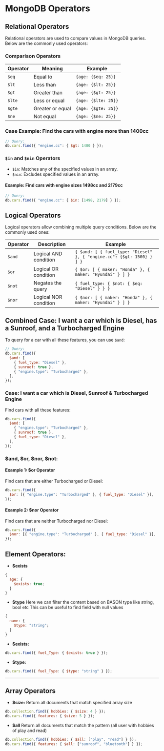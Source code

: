 # MongoDB Operators

## Relational Operators

Relational operators are used to compare values in MongoDB queries. Below are the commonly used operators:

### Comparison Operators

| Operator | Meaning          | Example             |
| -------- | ---------------- | ------------------- |
| `$eq`    | Equal to         | `{age: {$eq: 25}}`  |
| `$lt`    | Less than        | `{age: {$lt: 25}}`  |
| `$gt`    | Greater than     | `{age: {$gt: 25}}`  |
| `$lte`   | Less or equal    | `{age: {$lte: 25}}` |
| `$gte`   | Greater or equal | `{age: {$gte: 25}}` |
| `$ne`    | Not equal        | `{age: {$ne: 25}}`  |

### Case Example: Find the cars with engine more than 1400cc

```javascript
// Query:
db.cars.find({ "engine.cc": { $gt: 1400 } });
```

### `$in` and `$nin` Operators

- `$in`: Matches any of the specified values in an array.
- `$nin`: Excludes specified values in an array.

#### Example: Find cars with engine sizes 1498cc and 2179cc

```javascript
// Query:
db.cars.find({ "engine.cc": { $in: [1498, 2179] } });
```

## Logical Operators

Logical operators allow combining multiple query conditions. Below are the commonly used ones:

| Operator | Description           | Example                                                               |
| -------- | --------------------- | --------------------------------------------------------------------- |
| `$and`   | Logical AND condition | `{ $and: [ { fuel_type: "Diesel" }, { "engine.cc": {$gt: 1500} } ] }` |
| `$or`    | Logical OR condition  | `{ $or: [ { maker: "Honda" }, { maker: "Hyundai" } ] }`               |
| `$not`   | Negates the query     | `{ fuel_type: { $not: { $eq: "Diesel" } } }`                          |
| `$nor`   | Logical NOR condition | `{ $nor: [ { maker: "Honda" }, { maker: "Hyundai" } ] }`              |

## Combined Case: I want a car which is Diesel, has a Sunroof, and a Turbocharged Engine

To query for a car with all these features, you can use `$and`:

```javascript
// Query:
db.cars.find({
  $and: [
    { fuel_type: "Diesel" },
    { sunroof: true },
    { "engine.type": "Turbocharged" },
  ],
});
```

### Case: I want a car which is Diesel, Sunroof & Turbocharged Engine

Find cars with all these features:

```javascript
db.cars.find({
  $and: [
    { "engine.type": "Turbocharged" },
    { sunroof: true },
    { fuel_type: "Diesel" },
  ],
});
```

### $and, $or, $nor, $not:

#### Example 1: $or Operator

Find cars that are either Turbocharged or Diesel:

```javascript
db.cars.find({
  $or: [{ "engine.type": "Turbocharged" }, { fuel_type: "Diesel" }],
});
```

#### Example 2: $nor Operator

Find cars that are neither Turbocharged nor Diesel:

```javascript
db.cars.find({
  $nor: [{ "engine.type": "Turbocharged" }, { fuel_type: "Diesel" }],
});
```

## Element Operators:

- **$exists**

```javascript
{
  age: {
    $exists: true;
  }
}
```

- **$type**
  Here we can filter the content based on BASON
  type like string, bool etc
  This can be useful to find field with null values

```javascript
{
  name: {
    $type: "string";
  }
}
```

- **$exists:**

```javascript
db.cars.find({ fuel_Type: { $exists: true } });
```

- **$type:**

```javascript
db.cars.find({ fuel_Type: { $type: "string" } });
```

---

## Array Operators

- **$size:**
  Return all documents that match specified array size

```javascript
db.collection.find({ hobbies: { $size: 4 } });
db.cars.find({ features: { $size: 5 } });
```

- **$all**
  Return all documents that match the pattern
  (all user with hobbies of play and read)

```javascript
db.collection.find({ hobbies: { $all: ["play", "read"] } });
db.cars.find({ features: { $all: ["sunroof", "bluetooth"] } });
```
